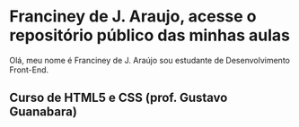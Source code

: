 # Franciney de J. Araujo, acesse o repositório público das minhas aulas <a href="https://github.com/neyaraujo" target="_blank"></a>
 <p>
    Olá, meu nome é Franciney de J. Araújo sou estudante de Desenvolvimento Front-End.
</p>
 
## Curso de HTML5 e CSS (prof. Gustavo Guanabara)<a href="https://gustavoguanabara.github.io/#curso-de-html5-e-css3" target="_blank"></a>
